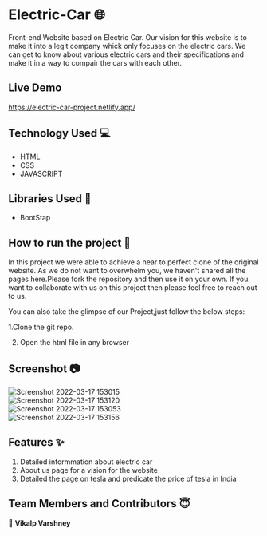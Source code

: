 # Electric-Car 🌐
Front-end Website based on Electric Car. Our vision for this website is to make it into a legit company whick only focuses on the electric cars. We can get to know about various electric cars and their specifications and make it in a way to compair the cars with each other.

## Live Demo

https://electric-car-project.netlify.app/

## Technology Used 💻

 - HTML
 - CSS
 - JAVASCRIPT

## Libraries Used 🌟

- BootStap

## How to run the project 📑

In this project we were able to achieve a near to perfect clone of the original website. As we do not want to overwhelm you, we haven't shared all the pages here.Please fork the repository and then use it on your own. If you want to collaborate with us on this project then please feel free to reach out to us.

You can also take the glimpse of our Project,just follow the below steps:

1.Clone the git repo.

2. Open the html file in any browser

## Screenshot 📷
![Screenshot 2022-03-17 153015](https://user-images.githubusercontent.com/97031223/158785919-db610657-af1c-428a-b7a5-63ece911c3c6.png)
<br>
![Screenshot 2022-03-17 153120](https://user-images.githubusercontent.com/97031223/158786486-b8015315-8516-4555-8552-8bde44ebdd70.png)
<br>
![Screenshot 2022-03-17 153053](https://user-images.githubusercontent.com/97031223/158786629-7f05054d-b865-4761-9632-7554a4688a3d.png)
<br>
![Screenshot 2022-03-17 153156](https://user-images.githubusercontent.com/97031223/158786718-07da6cb0-5e97-43c7-8816-b3297913967c.png)
<br>

## Features ✨

1. Detailed informmation about electric car
2. About us page for a vision for the website
3. Detailed the page on tesla and predicate the price of tesla in India

## Team Members and Contributors 😇

👤 **Vikalp Varshney**
